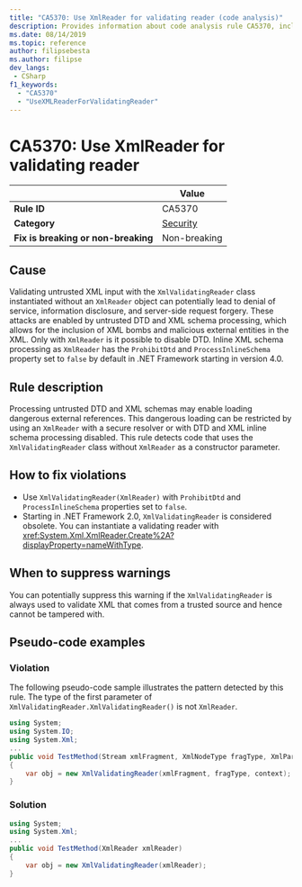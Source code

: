 ```yaml
---
title: "CA5370: Use XmlReader for validating reader (code analysis)"
description: Provides information about code analysis rule CA5370, including causes, how to fix violations, and when to suppress it.
ms.date: 08/14/2019
ms.topic: reference
author: filipsebesta
ms.author: filipse
dev_langs:
 - CSharp
f1_keywords:
  - "CA5370"
  - "UseXMLReaderForValidatingReader"
---
```

# CA5370: Use XmlReader for validating reader

| | Value |
|-|-|
| **Rule ID** |CA5370|
| **Category** |[Security](security-warnings.md)|
| **Fix is breaking or non-breaking** |Non-breaking|

## Cause

Validating untrusted XML input with the `XmlValidatingReader` class instantiated without an `XmlReader` object can potentially lead to denial of service, information disclosure, and server-side request forgery. These attacks are enabled by untrusted DTD and XML schema processing, which allows for the inclusion of XML bombs and malicious external entities in the XML. Only with `XmlReader` is it possible to disable DTD. Inline XML schema processing as `XmlReader` has the `ProhibitDtd` and `ProcessInlineSchema` property set to `false` by default in .NET Framework starting in version 4.0.

## Rule description

Processing untrusted DTD and XML schemas may enable loading dangerous external references. This dangerous loading can be restricted by using an `XmlReader` with a secure resolver or with DTD and XML inline schema processing disabled. This rule detects code that uses the `XmlValidatingReader` class without `XmlReader` as a constructor parameter.

## How to fix violations

- Use `XmlValidatingReader(XmlReader)` with `ProhibitDtd` and `ProcessInlineSchema` properties set to `false`.
- Starting in .NET Framework 2.0, `XmlValidatingReader` is considered obsolete. You can instantiate a validating reader with <xref:System.Xml.XmlReader.Create%2A?displayProperty=nameWithType>.

## When to suppress warnings

You can potentially suppress this warning if the `XmlValidatingReader` is always used to validate XML that comes from a trusted source and hence cannot be tampered with.

## Pseudo-code examples

### Violation

The following pseudo-code sample illustrates the pattern detected by this rule.
The type of the first parameter of `XmlValidatingReader.XmlValidatingReader()` is not `XmlReader`.

```csharp
using System;
using System.IO;
using System.Xml;
...
public void TestMethod(Stream xmlFragment, XmlNodeType fragType, XmlParserContext context)
{
    var obj = new XmlValidatingReader(xmlFragment, fragType, context);
}
```

### Solution

```csharp
using System;
using System.Xml;
...
public void TestMethod(XmlReader xmlReader)
{
    var obj = new XmlValidatingReader(xmlReader);
}
```

